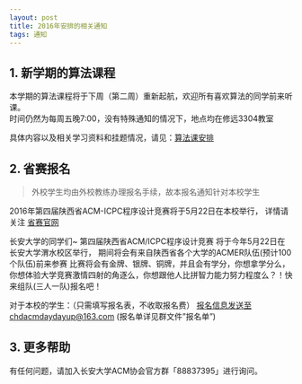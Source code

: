 ```yaml
---
layout: post
title: 2016年安排的相关通知
tags: 通知
---
```


## 1. 新学期的算法课程

本学期的算法课程将于下周（第二周）重新起航，欢迎所有喜欢算法的同学前来听课。  
时间仍然为每周五晚7:00，没有特殊通知的情况下，地点均在修远3304教室  

具体内容以及相关学习资料和挂题情况，请见：[算法课安排][1]



## 2. 省赛报名

> 外校学生均由外校教练办理报名手续，故本报名通知针对本校学生

2016年第四届陕西省ACM-ICPC程序设计竞赛将于5月22日在本校举行， 详情请关注 [省赛官网][2]

长安大学的同学们~
第四届陕西省ACM/ICPC程序设计竞赛 将于今年5月22日在长安大学渭水校区举行，
期间将会有来自陕西省各个大学的ACMER队伍(预计100个队伍)前来参赛
比赛将会有金牌、银牌、铜牌，并且会有学分，你想拿学分么，你想体验大学竞赛激情四射的角逐么，你想跟他人比拼智力能力努力程度么？！快来组队(三人一队)报名吧！

对于本校的学生：（只需填写报名表，不收取报名费）
报名信息发送至chdacmdaydayup@163.com (报名单详见群文件”报名单”) 


## 3. 更多帮助

有任何问题，请加入长安大学ACM协会官方群「88837395」进行询问。


  [1]: http://www.cnblogs.com/chdacm/p/5244568.html
  [2]: http://chdacm.github.io/2016/